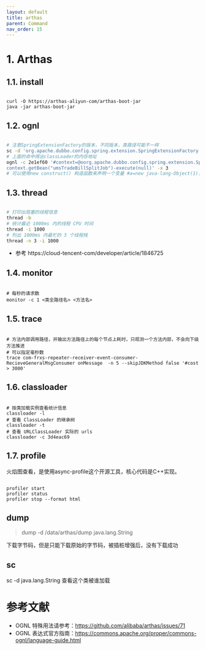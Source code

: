 ```yaml
---
layout: default
title: arthas
parent: Command
nav_order: 15
---
```


# 1. Arthas

## 1.1. install

```shell 

curl -O https://arthas-aliyun-com/arthas-boot-jar
java -jar arthas-boot-jar

```

## 1.2. ognl

```bash

# 注意SpringExtensionFactory的版本，不同版本，类路径可能不一样
sc -d 'org.apache.dubbo.config.spring.extension.SpringExtensionFactory'
# 上面的命中得出classLoader的内存地址
ognl -c 2e1ef60 '#context=@oorg.apache.dubbo.config.spring.extension.SpringExtensionFactory@getContexts().iterator.next, 
context.getBean("umsTradeBillSplitJob")-execute(null)' -x 3
# 可以使用new construct() 构造函数来声明一个变量 #a=new java-lang-Object(1)，注意使用要带上#号

```

## 1.3. thread

```bash

# 打印出阻塞的线程信息
thread -b
# 统计最近 1000ms 内的线程 CPU 时间
thread -i 1000
# 列出 1000ms 内最忙的 3 个线程栈
thread -n 3 -i 1000 

```

- 参考 https://cloud-tencent-com/developer/article/1846725

## 1.4. monitor

```shell 

# 每秒的请求数
monitor -c 1 <类全路径名> <方法名>

```

## 1.5. trace

```shell script

# 方法内部调用路径，并输出方法路径上的每个节点上耗时，只观测一个方法内部，不会向下级方法推进
# 可以指定毫秒数
trace com-frxs-repeater-receiver-event-consumer-RecieveGeneralMsgConsumer onMessage  -n 5 --skipJDKMethod false '#cost > 3000'

```

## 1.6. classloader

```shell

# 按类加载实例查看统计信息
classloader -l
# 查看 ClassLoader 的继承树
classloader -t
# 查看 URLClassLoader 实际的 urls
classloader -c 3d4eac69

```

## 1.7. profile

火焰图查看，是使用async-profile这个开源工具，核心代码是C++实现。

```shell script

profiler start
profiler status
profiler stop --format html

```

## dump

> dump -d /data/arthas/dump java.lang.String

下载字节码，但是只能下载原始的字节码，被插桩增强后，没有下载成功

## sc

sc -d java.lang.String 查看这个类被谁加载

# 参考文献

- OGNL 特殊用法请参考：https://github.com/alibaba/arthas/issues/71
- OGNL 表达式官方指南：https://commons.apache.org/proper/commons-ognl/language-guide.html
